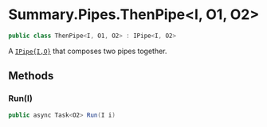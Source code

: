 # Summary.Pipes.ThenPipe<I, O1, O2>
```cs
public class ThenPipe<I, O1, O2> : IPipe<I, O2>
```

A [`IPipe{I,O}`](./IPipe{I,O}.md) that composes two pipes together.

## Methods
### Run(I)
```cs
public async Task<O2> Run(I i)
```

